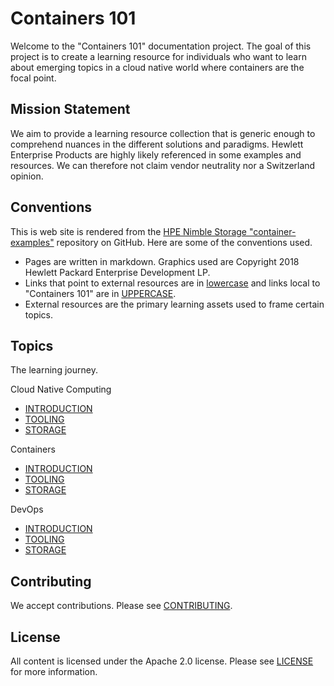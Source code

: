 # Containers 101
Welcome to the "Containers 101" documentation project. The goal of this project is to create a learning resource for individuals who want to learn about emerging topics in a cloud native world where containers are the focal point.

## Mission Statement
We aim to provide a learning resource collection that is generic enough to comprehend nuances in the different solutions and paradigms. Hewlett Enterprise Products are highly likely referenced in some examples and resources. We can therefore not claim vendor neutrality nor a Switzerland opinion.

## Conventions
This is web site is rendered from the [HPE Nimble Storage "container-examples"](https://github.com/NimbleStorage/container-examples) repository on GitHub. Here are some of the conventions used.

- Pages are written in markdown. Graphics used are Copyright 2018 Hewlett Packard Enterprise Development LP.
- Links that point to external resources are in [lowercase](https://hpe.com) and links local to "Containers 101" are in [UPPERCASE](README.md).
- External resources are the primary learning assets used to frame certain topics.

## Topics
The learning journey.

Cloud Native Computing
- [INTRODUCTION](CLOUD_NATIVE_INTRO.md)
- [TOOLING](CLOUD_NATIVE_TOOLING.md)
- [STORAGE](CLOUD_NATIVE_STORAGE.md)

Containers
- [INTRODUCTION](CONTAINER_INTRO.md)
- [TOOLING](CONTAINER_TOOLING.md)
- [STORAGE](CONTAINER_STORAGE.md)

DevOps
- [INTRODUCTION](DEVOPS_INTRO.md)
- [TOOLING](DEVOPS_TOOLING.md)
- [STORAGE](DEVOPS_STORAGE.md)

## Contributing
We accept contributions. Please see [CONTRIBUTING](https://github.com/NimbleStorage/container-examples/CONTRIBUTING.md).

## License
All content is licensed under the Apache 2.0 license. Please see [LICENSE](https://github.com/NimbleStorage/container-examples/LICENSE) for more information.
